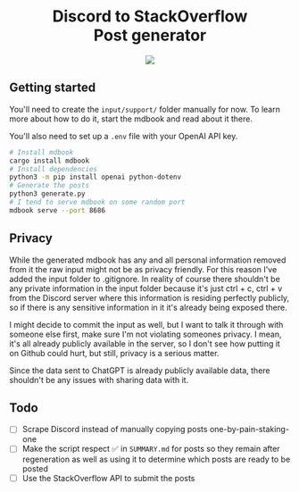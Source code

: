 <div align="center">

# Discord to StackOverflow<br/>Post generator

<a href="https://simonhyll.github.io/tauri-discord-to-stackoverflow/"><img src="https://img.shields.io/badge/website-live-green" target="_blank"></a>

</div>

## Getting started

You'll need to create the `input/support/` folder manually for now. To learn more about how to do it, start the mdbook and read about it there.

You'll also need to set up a `.env` file with your OpenAI API key.

```bash
# Install mdbook
cargo install mdbook
# Install dependencies
python3 -m pip install openai python-dotenv
# Generate the posts
python3 generate.py
# I tend to serve mdbook on some random port
mdbook serve --port 8686
```

## Privacy

While the generated mdbook has any and all personal information removed from it the raw input might not be as privacy friendly. For this reason I've added the input folder to .gitignore. In reality of course there shouldn't be any private information in the input folder because it's just ctrl + c, ctrl + v from the Discord server where this information is residing perfectly publicly, so if there is any sensitive information in it it's already being exposed there.

I might decide to commit the input as well, but I want to talk it through with someone else first, make sure I'm not violating someones privacy. I mean, it's all already publicly available in the server, so I don't see how putting it on Github could hurt, but still, privacy is a serious matter.

Since the data sent to ChatGPT is already publicly available data, there shouldn't be any issues with sharing data with it.

## Todo

- [ ] Scrape Discord instead of manually copying posts one-by-pain-staking-one
- [ ] Make the script respect ✅ in `SUMMARY.md` for posts so they remain after regeneration as well as using it to determine which posts are ready to be posted
- [ ] Use the StackOverflow API to submit the posts
